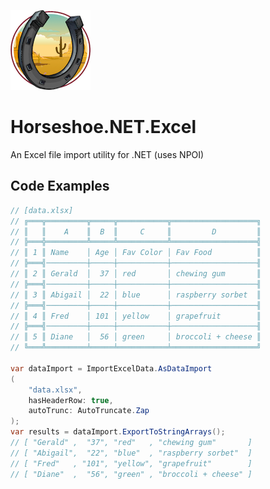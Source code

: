 ﻿![Horseshoe.NET icon](https://raw.githubusercontent.com/route595/Horseshoe.NET/refs/heads/main/assets/images/horseshoe-icon-128x128.png)

# Horseshoe.NET.Excel

An Excel file import utility for .NET (uses NPOI)

## Code Examples

```c#
// [data.xlsx]
// ╔═══╦═════════╦═════╦═══════════╦═══════════════════╗
// ║   ║    A    ║  B  ║     C     ║         D         ║
// ╠═══╬═════════╩═════╩═══════════╩═══════════════════╣
// ║ 1 ║ Name    │ Age │ Fav Color │ Fav Food          ║
// ╠═══╣─────────┼─────┼───────────┼───────────────────╢
// ║ 2 ║ Gerald  │  37 │ red       │ chewing gum       ║
// ╠═══╣─────────┼─────┼───────────┼───────────────────╢
// ║ 3 ║ Abigail │  22 │ blue      │ raspberry sorbet  ║
// ╠═══╣─────────┼─────┼───────────┼───────────────────╢
// ║ 4 ║ Fred    │ 101 │ yellow    │ grapefruit        ║
// ╠═══╣─────────┼─────┼───────────┼───────────────────╢
// ║ 5 ║ Diane   │  56 │ green     │ broccoli + cheese ║
// ╚═══╩═════════╧═════╧═══════════╧═══════════════════╝

var dataImport = ImportExcelData.AsDataImport
(
    "data.xlsx",
    hasHeaderRow: true,
    autoTrunc: AutoTruncate.Zap
);
var results = dataImport.ExportToStringArrays();
// [ "Gerald" ,  "37", "red"   , "chewing gum"       ]
// [ "Abigail",  "22", "blue"  , "raspberry sorbet"  ]
// [ "Fred"   , "101", "yellow", "grapefruit"        ]
// [ "Diane"  ,  "56", "green" , "broccoli + cheese" ]
```
